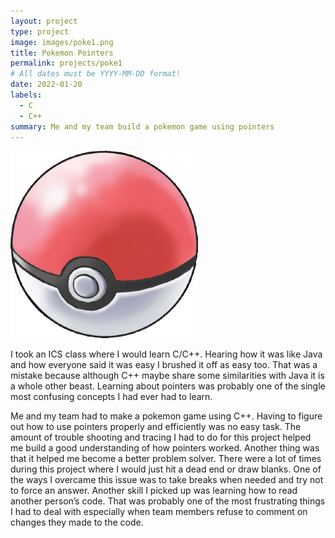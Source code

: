 ```yaml
---
layout: project
type: project
image: images/poke1.png
title: Pokemon Pointers
permalink: projects/poke1
# All dates must be YYYY-MM-DD format!
date: 2022-01-20
labels:
  - C
  - C++
summary: Me and my team build a pokemon game using pointers
---
```


<div class="ui small rounded images">
  <img class="ui image" src="../images/poke1.png">
</div>

I took an ICS class where I would learn C/C++. Hearing how it was like Java and how everyone said it was easy I brushed it off as easy too. That was a mistake because although C++ maybe share some similarities with Java it is a whole other beast. Learning about pointers was probably one of the single most confusing concepts I had ever had to learn. 

Me and my team had to make a pokemon game using C++. Having to figure out how to use pointers properly and efficiently was no easy task. The amount of trouble shooting and tracing I had to do for this project helped me build a good understanding of how pointers worked. Another thing was that it helped me become a better problem solver. There were a lot of times during this project where I would just hit a dead end or draw blanks. One of the ways I overcame this issue was to take breaks when needed and try not to force an answer. Another skill I picked up was learning how to read another person’s code. That was probably one of the most frustrating things I had to deal with especially when team members refuse to comment on changes they made to the code. 

